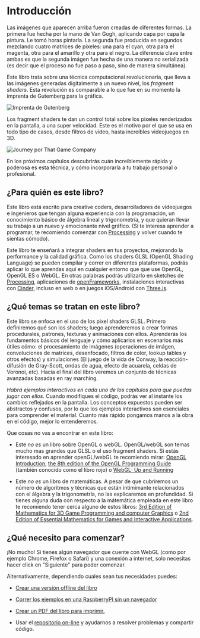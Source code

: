 # Introducción

<canvas id="custom" class="canvas" data-fragment-url="cmyk-halftone.frag" data-textures="vangogh.jpg" width="700px" height="320px"></canvas>

Las imágenes que aparecen arriba fueron creadas de diferentes formas. La primera fue hecha por la mano de Van Gogh, aplicando capa por capa la pintura. Le tomó horas pintarla. La segunda fue producida en segundos mezclando cuatro matrices de pixeles: una para el cyan, otra para el magenta, otra para el amarillo y otra para el negro. La diferencia clave entre ambas es que la segunda imágen fue hecha de una manera no serializada  (es decir que el proceso no fue paso a paso, sino de manera simultánea).

Este libro trata sobre una técnica computacional revolucionaria, que lleva a las imágenes generadas digitalmente a un nuevo nivel, los *fragment shaders*. Esta revolución es comparable a lo que fue en su momento la imprenta de Gutemberg para la gráfica.

![Imprenta de Gutenberg](gutenpress.jpg)

Los fragment shaders te dan un control total sobre los pixeles renderizados en la pantalla, a una super velocidad. Este es el motivo por el que se usa en todo tipo de casos, desde filtros de video, hasta increíbles videojuegos en 3D.

![Journey por That Game Company](journey.jpg)

En los próximos capítulos descubrirás cuán increíblemente rápida y poderosa es esta técnica, y cómo incorporarla a tu trabajo personal o profesional.

## ¿Para quién es este libro?

Este libro está escrito para creative coders, desarrolladores de videojuegos e ingenieros que tengan alguna experiencia con la programación, un conocimiento básico de álgebra lineal y trigonometría, y que quieran llevar su trabajo a un nuevo y emocionante nivel gráfico. (Si te interesa aprender a programar, te recomiendo comenzar con [Processing](https://processing.org/) y volver cuando te sientas cómodo).

Este libro te enseñará a integrar shaders en tus proyectos, mejorando la performance y la calidad gráfica. Como los shaders GLSL (OpenGL Shading Language) se pueden compilar y correr en diferentes plataformas, podrás aplicar lo que aprendas aquí en cualquier entorno que que use OpenGL, OpenGL ES o WebGL. En otras palabras podrás utilizarlo en sketches de [Processing](https://processing.org/), aplicaciones de [openFrameworks](http://openframeworks.cc/), instalaciones interactivas con [Cinder](http://libcinder.org/), incluso en web o en juegos iOS/Android con [Three.js](http://threejs.org/).


## ¿Qué temas se tratan en este libro?

Este libro se enfoca en el uso de los pixel shaders GLSL. Primero definiremos qué son los shaders; luego aprenderemos a crear formas procedurales, patrones, texturas y animaciones con ellos. Aprenderás los fundamentos básicos del lenguaje y cómo aplicarlos en escenarios más útiles cómo: el procesamiento de imágenes (operaciones de imágen, convoluciones de matrices, desenfocado, filtros de color, lookup tables y otros efectos) y simulaciones (El juego de la vida de Conway, la reacción-difusión de Gray-Scott, ondas de agua, efecto de acuarela, celdas de Voronoi, etc). Hacia el final del libro veremos un conjunto de técnicas avanzadas basadas en ray marching.

*Habrá ejemplos interactivos en cada uno de los capítulos para que puedas jugar con ellos.* Cuando modifiques el código, podrás ver al instante los cambios reflejados en la pantalla. Los conceptos expuestos pueden ser abstractos y confusos, por lo que los ejemplos interactivos son esenciales para comprender el material. Cuanto más rápido pongamos manos a la obra en el código, mejor lo entenderemos.

Que cosas no vas a encontrar en este libro:

* Este *no es* un libro sobre OpenGL o webGL. OpenGL/webGL son temas mucho mas grandes que GLSL o el uso fragment shaders. Si estás interesado en aprender openGL/webGL te recomiendo mirar:  [OpenGL Introduction](https://open.gl/introduction), [the 8th edition of the OpenGL Programming Guide](http://www.amazon.com/OpenGL-Programming-Guide-Official-Learning/dp/0321773039/ref=sr_1_1?s=books&ie=UTF8&qid=1424007417&sr=1-1&keywords=open+gl+programming+guide) (también conocido como el libro rojo) o [WebGL: Up and Running](http://www.amazon.com/WebGL-Up-Running-Tony-Parisi/dp/144932357X/ref=sr_1_4?s=books&ie=UTF8&qid=1425147254&sr=1-4&keywords=webgl)

* Este *no es* un libro de matemáticas. A pesar de que cubriremos un número de algoritmos y técnicas que están íntimimante relacionados con el álgebra y la trigonometría, no las explicaremos en profundidad. Si tienes alguna duda con respecto a la mátemática empleada en este libro te recomiendo tener cerca alguno de estos libros: [3rd Edition of Mathematics for 3D Game Programming and computer Graphics](http://www.amazon.com/Mathematics-Programming-Computer-Graphics-Third/dp/1435458869/ref=sr_1_1?ie=UTF8&qid=1424007839&sr=8-1&keywords=mathematics+for+games) o [2nd Edition of Essential Mathematics for Games and Interactive Applications](http://www.amazon.com/Essential-Mathematics-Games-Interactive-Applications/dp/0123742978/ref=sr_1_1?ie=UTF8&qid=1424007889&sr=8-1&keywords=essentials+mathematics+for+developers).

## ¿Qué necesito para comenzar?

¡No mucho! Si tienes algún navegador que cuente con WebGL (como por ejemplo Chrome, Firefox o Safari) y una conexión a internet, solo necesitas hacer click en "Siguiente" para poder comenzar.

Alternativamente, dependiendo cuales sean tus necesidades puedes:

- [Crear una versión offline del libro](https://thebookofshaders.com/appendix/)

- [Correr los ejemplos en una RaspberryPI sin un navegador](https://thebookofshaders.com/appendix/)

- [Crear un PDF del libro para imprimir.](https://thebookofshaders.com/appendix/)

- Usar el [repositorio on-line](https://github.com/patriciogonzalezvivo/thebookofshaders) y ayudarnos a resolver problemas y compartir código.
